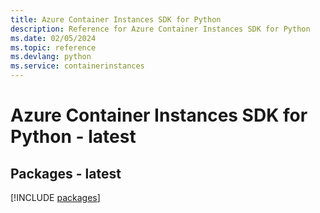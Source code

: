 ```yaml
---
title: Azure Container Instances SDK for Python
description: Reference for Azure Container Instances SDK for Python
ms.date: 02/05/2024
ms.topic: reference
ms.devlang: python
ms.service: containerinstances
---
```

# Azure Container Instances SDK for Python - latest
## Packages - latest
[!INCLUDE [packages](container-instances-index.md)]